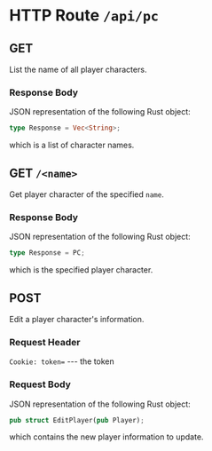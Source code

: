 # HTTP Route `/api/pc`

## GET

List the name of all player characters.

### Response Body

JSON representation of the following Rust object:

```rust
type Response = Vec<String>;
```

which is a list of character names.

## GET `/<name>`

Get player character of the specified `name`.

### Response Body

JSON representation of the following Rust object:

```rust
type Response = PC;
```

which is the specified player character.

## POST

Edit a player character's information.

### Request Header

`Cookie: token=` --- the token

### Request Body

JSON representation of the following Rust object:

```rust
pub struct EditPlayer(pub Player);
```

which contains the new player information to update.
